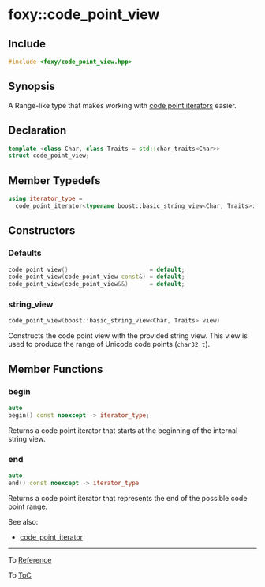 # foxy::code_point_view

## Include

```c++
#include <foxy/code_point_view.hpp>
```

## Synopsis

A Range-like type that makes working with
[code point iterators](./code_point_iterator.md#foxycode_point_iterator)
easier.

## Declaration

```c++
template <class Char, class Traits = std::char_traits<Char>>
struct code_point_view;
```

## Member Typedefs

```c++
using iterator_type =
  code_point_iterator<typename boost::basic_string_view<Char, Traits>::iterator>;
```

## Constructors

### Defaults

```c++
code_point_view()                       = default;
code_point_view(code_point_view const&) = default;
code_point_view(code_point_view&&)      = default;
```

### string_view

```c++
code_point_view(boost::basic_string_view<Char, Traits> view)
```

Constructs the code point view with the provided string view. This view is used to produce the range
of Unicode code points (`char32_t`).

## Member Functions

### begin

```c++
auto
begin() const noexcept -> iterator_type;
```

Returns a code point iterator that starts at the beginning of the internal string view.

### end

```c++
auto
end() const noexcept -> iterator_type
```

Returns a code point iterator that represents the end of the possible code point range.

See also:
 * [code_point_iterator](./code_point_iterator.md#foxycode_point_iterator)

---

To [Reference](../reference.md#Reference)

To [ToC](../index.md#Table-of-Contents)
